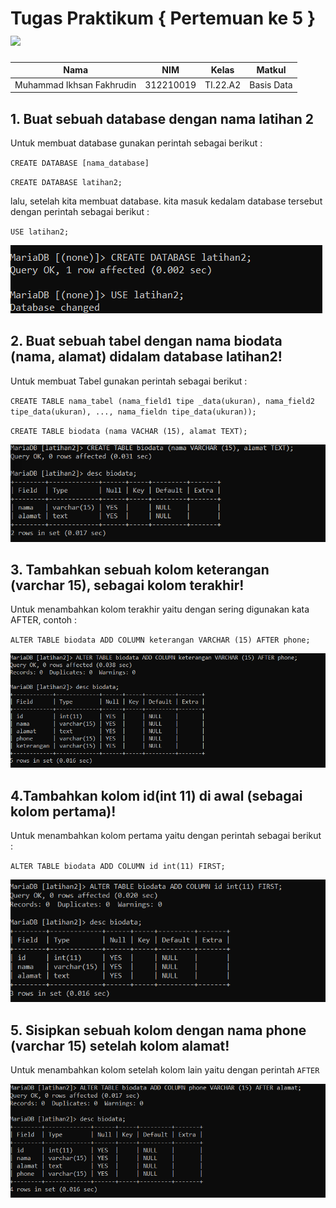 # Tugas Praktikum { Pertemuan ke 5 } <img src=https://blog.masterdaweb.com/wp-content/uploads/2019/08/mysql-logo-png-transparent-1024x710.png width="100px" >
|**Nama**|**NIM**|**Kelas**|**Matkul**|
|----|---|-----|------|
|Muhammad Ikhsan Fakhrudin|312210019|TI.22.A2|Basis Data|

## 1. Buat sebuah database dengan nama latihan 2

Untuk membuat database gunakan perintah sebagai berikut :

`CREATE DATABASE [nama_database]`

`CREATE DATABASE latihan2;`

lalu, setelah kita membuat database. kita masuk kedalam database tersebut dengan perintah sebagai berikut :

`USE latihan2;`

![gambar1](screenshot/ss1.png)

## 2. Buat sebuah tabel dengan nama biodata (nama, alamat) didalam database latihan2!

Untuk membuat Tabel gunakan perintah sebagai berikut :

`CREATE TABLE nama_tabel (nama_field1 tipe _data(ukuran), nama_field2 tipe_data(ukuran), ..., nama_fieldn tipe_data(ukuran));`

`CREATE TABLE biodata (nama VACHAR (15), alamat TEXT);`

![gambar2](screenshot/ss2.png)

## 3. Tambahkan sebuah kolom keterangan (varchar 15), sebagai kolom terakhir!

Untuk menambahkan kolom terakhir yaitu dengan sering digunakan kata AFTER, contoh :

`ALTER TABLE biodata ADD COLUMN keterangan VARCHAR (15) AFTER phone;`

![gambar3](screenshot/ss3.png)

## 4.Tambahkan kolom id(int 11) di awal (sebagai kolom pertama)!

Untuk menambahkan kolom pertama yaitu dengan perintah sebagai berikut :

`ALTER TABLE biodata ADD COLUMN id int(11) FIRST; `

![gambar4](screenshot/ss4.png)

## 5. Sisipkan sebuah kolom dengan nama phone (varchar 15) setelah kolom alamat!

Untuk menambahkan kolom setelah kolom lain yaitu dengan perintah `AFTER`

![gambar5](screenshot/ss5.png)
